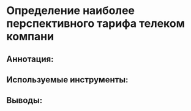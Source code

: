 # Определение наиболее перспективного тарифа телеком компани

## Аннотация:

## Используемые инструменты:

## Выводы:
